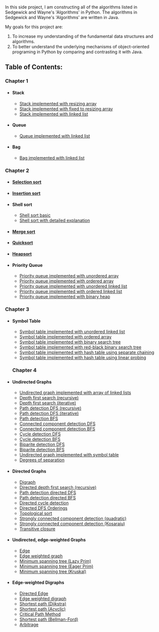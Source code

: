 In this side project, I am constructing all of the algorithms listed in Sedgewick and Wayne's 'Algorithms' in Python. 
The algorithms in Sedgewick and Wayne's 'Algorithms' are written in Java. 

My goals for this project are:
1. To increase my understanding of the fundamental data structures and algorithms. 
2. To better understand the underlying mechanisms of object-oriented programing in Python by comparing and contrasting it with Java.

## Table of Contents:

### Chapter 1
- #### Stack<br>
  - [Stack implemented with resizing array](chapter_1/stack/stack_resizingarray.py)<br>
  - [Stack implemented with fixed to resizing array](chapter_1/stack/stack_resizingarray.py)<br>
  - [Stack implemented with linked list](chapter_1/stack/stack_resizingarray.py)<br>
- #### Queue<br>
  - [Queue implemented with linked list](chapter_1/queue/queue_linkedlist.py)<br>
- #### Bag<br>
  - [Bag implemented with linked list](chapter_1/bag/bag_linkedlist.py)<br>
  
  
  
### Chapter 2
- #### [Selection sort](chapter_2/selection_sort/selection_sort.py)<br>
- #### [Insertion sort](chapter_2/insertion_sort/insertion_sort.py)<br>
- #### Shell sort<br>
  - [Shell sort basic](chapter_2/shell_sort/shell_sort.py)<br>
  - [Shell sort with detailed explanation](chapter_2/shell_sort/shell_sort_explanation.py)<br>
- #### [Merge sort](chapter_2/merge_sort/merge_sort.py)<br>
- #### [Quicksort](chapter_2/quicksort/quicksort.py)<br>
- #### [Heapsort](chapter_2/heapsort/heapsort.py)<br>
- #### Priority Queue<br>
  - [Priority queue implemented with unordered array](chapter_2/priority_queue/priorityqueue_unorderedarray.py)<br>
  - [Priority queue implemented with ordered array](chapter_2/priority_queue/priorityqueue_orderedarray.py)<br>
  - [Priority queue implemented with unordered linked list](chapter_2/priority_queue/priorityqueue_unorderedlinkedlist.py)<br>
  - [Priority queue implemented with ordered linked list](chapter_2/priority_queue/priorityqueue_orderedlinkedlist.py)<br>
  - [Priority queue implemented with binary heap](chapter_2/priority_queue/priorityqueue_binaryheap.py)<br>
  
  
### Chapter 3
- #### Symbol Table<br>
  - [Symbol table implemented with unordered linked list](chapter_3/st_sequentialsearch_unorderedlinkedlist/st_sequentialsearch_unorderedlinkedlist.py)<br>
  - [Symbol table implemented with ordered array](chapter_3/st_binarysearch_orderedarray/st_binarysearch_orderedarray.py)<br>
  - [Symbol table implemented with binary search tree](chapter_3/st_binarysearchtree/st_binarysearchtree.py)<br>
  - [Symbol table implemented with red-black binary search tree](chapter_3/st_redblack_binarysearchtree/st_redblack_binarysearchtree.py)<br>
  - [Symbol table implemented with hash table using separate chaining](chapter_3/st_hashtable_separatechaining/st_hashtable_separatechaining.py)<br>
  - [Symbol table implemented with hash table using linear probing](chapter_3/st_hashtable_linearprobing/st_hashtable_linearprobing.py)<br>
  
  ### Chapter 4
- #### Undirected Graphs<br>
  - [Undirected graph implemented with array of linked lists](chapter_4/undirected_graphs/graph_array_adjacencylists.py)<br>
  - [Depth first search (recursive)](chapter_4/undirected_graphs/dfs_recursive.py)<br>
  - [Depth first search (iterative)](chapter_4/undirected_graphs/dfs_iterative.py)<br>
  - [Path detection DFS (recursive)](chapter_4/undirected_graphs/paths_dfs_recursive.py)<br>
  - [Path detection DFS (iterative)](chapter_4/undirected_graphs/paths_dfs_iterative.py)<br>
  - [Path detection BFS](chapter_4/undirected_graphs/paths_bfs.py)<br>
  - [Connected component detection DFS](chapter_4/undirected_graphs/connected_components.py)<br>
  - [Connected component detection BFS](chapter_4/undirected_graphs/connected_components_bfs.py)<br>
  - [Cycle detection DFS](chapter_4/undirected_graphs/cycle.py)<br>
  - [Cycle detection BFS](chapter_4/undirected_graphs/cycle_bfs.py)<br>
  - [Biparite detection DFS](chapter_4/undirected_graphs/biparite.py)<br>
  - [Biparite detection BFS](chapter_4/undirected_graphs/biparite_bfs.py)<br>
  - [Undirected graph implemented with symbol table](chapter_4/undirected_graphs/symbol_graph.py)<br>
  - [Degrees of separation](chapter_4/undirected_graphs/degrees_of_separation.py)<br>
  
- #### Directed Graphs <br>
  - [Digraph](chapter_4/directed_graphs/digraph.py)<br>
  - [Directed depth first search (recursive)](chapter_4/directed_graphs/directed_dfs.py)<br>
  - [Path detection directed DFS](chapter_4/directed_graphs/paths_dfs_directed.py)<br>
  - [Path detection directed BFS](chapter_4/directed_graphs/paths_bfs_directed.py)<br>
  - [Directed cycle detection](chapter_4/directed_graphs/directed_cycle.py)<br>
  - [Directed DFS Orderings](chapter_4/directed_graphs/directed_dfs_orderings.py)<br>
  - [Topological sort](chapter_4/directed_graphs/topological.py)<br>
  - [Strongly connected component detection (quadratic)](chapter_4/directed_graphs/scc_quadratic.py)<br>
  - [Strongly connected component detection (Kosaraju)](chapter_4/directed_graphs/scc_kosaraju.py)<br>
  - [Transitive closure](chapter_4/directed_graphs/transitive_closure.py)<br>
  
- #### Undirected, edge-weighted Graphs <br>
  - [Edge](chapter_4/edge_weighted_graphs/edge.py)<br>
  - [Edge weighted graph](chapter_4/edge_weighted_graphs/edge_weighted_graph.py)<br>
  - [Minimum spanning tree (Lazy Prim)](chapter_4/edge_weighted_graphs/mst_lazyprim.py)<br>
  - [Minimum spanning tree (Eager Prim)](chapter_4/edge_weighted_graphs/mst_eagerprim.py)<br>
  - [Minimum spanning tree (Kruskal)](chapter_4/edge_weighted_graphs/mst_kruskal.py)<br>
  
- #### Edge-weighted Digraphs <br>
  - [Directed Edge](chapter_4/edge_weighted_digraphs/directed_edge.py)<br>
  - [Edge weighted digraph](chapter_4/edge_weighted_digraphs/edge_weighted_digraph.py)<br>
  - [Shortest path (Dijkstra)](chapter_4/edge_weighted_digraphs/sp_dijkstra.py)<br>
  - [Shortest path (Acyclic)](chapter_4/edge_weighted_digraphs/sp_acyclic.py)<br>
  - [Critical Path Method](chapter_4/edge_weighted_digraphs/cpm.py)<br>
  - [Shortest path (Bellman-Ford)](chapter_4/edge_weighted_digraphs/sp_bellmanford.py)<br> 
  - [Arbitrage](chapter_4/edge_weighted_digraphs/arbitrage.py)<br>   
  
